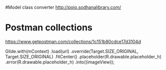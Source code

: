 

#Model class converter
http://pojo.sodhanalibrary.com/

# Postman collections
https://www.getpostman.com/collections/1c151b80cdce17d3104d


Glide.with(mContext)
                .load(url)
                .override(Target.SIZE_ORIGINAL, Target.SIZE_ORIGINAL)
                .fitCenter()
                .placeholder(R.drawable.placeholder_h)
                .error(R.drawable.placeholder_h)
                .into((imageView));